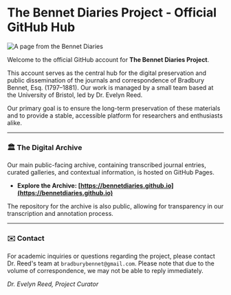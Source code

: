 # The Bennet Diaries Project - Official GitHub Hub

![A page from the Bennet Diaries](https://bennetdiaries.github.io/assets/images/1845_08_12_scan_monochrome.png)

Welcome to the official GitHub account for **The Bennet Diaries Project**.

This account serves as the central hub for the digital preservation and public dissemination of the journals and correspondence of Bradbury Bennet, Esq. (1797–1881). Our work is managed by a small team based at the University of Bristol, led by Dr. Evelyn Reed.

Our primary goal is to ensure the long-term preservation of these materials and to provide a stable, accessible platform for researchers and enthusiasts alike.

---

### 🏛️ **The Digital Archive**

Our main public-facing archive, containing transcribed journal entries, curated galleries, and contextual information, is hosted on GitHub Pages.

-   **Explore the Archive: [https://bennetdiaries.github.io](https://bennetdiaries.github.io)**

The repository for the archive is also public, allowing for transparency in our transcription and annotation process.

---

### ✉️ **Contact**

For academic inquiries or questions regarding the project, please contact Dr. Reed's team at `bradburybennet@gmail.com`. Please note that due to the volume of correspondence, we may not be able to reply immediately.

*Dr. Evelyn Reed, Project Curator*
